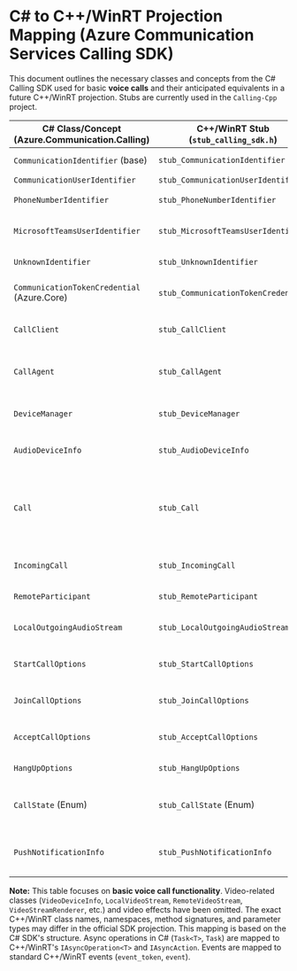 # C# to C++/WinRT Projection Mapping (Azure Communication Services Calling SDK)

This document outlines the necessary classes and concepts from the C# Calling SDK used for basic **voice calls** and their anticipated equivalents in a future C++/WinRT projection. Stubs are currently used in the `Calling-Cpp` project.

| C# Class/Concept (Azure.Communication.Calling) | C++/WinRT Stub (`stub_calling_sdk.h`) | Notes |
|---|---|---|
| `CommunicationIdentifier` (base) | `stub_CommunicationIdentifier` | Base class for various identifiers. |
| `CommunicationUserIdentifier` | `stub_CommunicationUserIdentifier` | Represents an ACS user. |
| `PhoneNumberIdentifier` | `stub_PhoneNumberIdentifier` | Represents a PSTN phone number. |
| `MicrosoftTeamsUserIdentifier` | `stub_MicrosoftTeamsUserIdentifier` | Represents a Teams user (relevant for joining Teams meetings). |
| `UnknownIdentifier` | `stub_UnknownIdentifier` | Represents an unknown identifier type. |
| `CommunicationTokenCredential` (Azure.Core) | `stub_CommunicationTokenCredential` | Used for authentication. Likely from a core C++ library. |
| `CallClient` | `stub_CallClient` | Entry point for creating agents and accessing device manager. |
| `CallAgent` | `stub_CallAgent` | Represents the local endpoint, manages calls and devices. Handles `IncomingCall` events. |
| `DeviceManager` | `stub_DeviceManager` | Enumerates and manages media devices (microphones, speakers). |
| `AudioDeviceInfo` | `stub_AudioDeviceInfo` | Represents an audio device (microphone or speaker). *(Added)* |
| `Call` | `stub_Call` | Represents an active call session. Provides methods like `MuteAsync`, `UnmuteAsync`, `HangUpAsync`. Handles `StateChanged` and `RemoteParticipantsUpdated` events. |
| `IncomingCall` | `stub_IncomingCall` | Represents an incoming call notification. Provides `AcceptAsync`. |
| `RemoteParticipant` | `stub_RemoteParticipant` | Represents a participant in the call. |
| `LocalOutgoingAudioStream` | `stub_LocalOutgoingAudioStream` | Represents the local microphone's audio stream. *(Added)* |
| `StartCallOptions` | `stub_StartCallOptions` | Options for starting an outgoing call (e.g., target identifiers, audio options). |
| `JoinCallOptions` | `stub_JoinCallOptions` | Options for joining a call (e.g., meeting link, group ID, audio options). |
| `AcceptCallOptions` | `stub_AcceptCallOptions` | Options for accepting an incoming call (e.g., audio options). |
| `HangUpOptions` | `stub_HangUpOptions` | Options for hanging up a call. |
| `CallState` (Enum) | `stub_CallState` (Enum) | Represents the different states of a call (e.g., Connecting, Connected, Disconnected). *(Added)* |
| `PushNotificationInfo` | `stub_PushNotificationInfo` | Information needed for push notification registration (likely part of `CallAgent` methods). |

**Note:** This table focuses on **basic voice call functionality**. Video-related classes (`VideoDeviceInfo`, `LocalVideoStream`, `RemoteVideoStream`, `VideoStreamRenderer`, etc.) and video effects have been omitted. The exact C++/WinRT class names, namespaces, method signatures, and parameter types may differ in the official SDK projection. This mapping is based on the C# SDK's structure. Async operations in C# (`Task<T>`, `Task`) are mapped to C++/WinRT's `IAsyncOperation<T>` and `IAsyncAction`. Events are mapped to standard C++/WinRT events (`event_token`, `event`).
